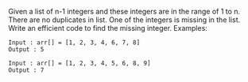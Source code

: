 Given a list of n-1 integers and these integers are in the range of 1 to n. There are no duplicates in list. One of the integers is missing in the list. Write an efficient code to find the missing integer.
Examples:

    Input : arr[] = [1, 2, 3, 4, 6, 7, 8]
    Output : 5

    Input : arr[] = [1, 2, 3, 4, 5, 6, 8, 9]
    Output : 7
